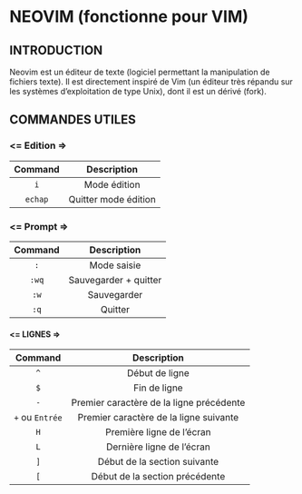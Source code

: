 # NEOVIM (fonctionne pour VIM)
## INTRODUCTION
Neovim est un éditeur de texte (logiciel permettant la manipulation de fichiers texte).  Il est directement inspiré de Vim (un éditeur très répandu sur les systèmes d’exploitation de type Unix), dont il est un dérivé (fork).
## COMMANDES UTILES
### <= Edition =>
| Command          | Description          |
| :--------------: | :------------------: |
|`i`|Mode édition|
|`echap`|Quitter mode édition|
### <= Prompt =>
| Command          | Description          |
| :--------------: | :------------------: |
|`:`|Mode saisie|
|`:wq`|Sauvegarder + quitter|
|`:w`|Sauvegarder|
|`:q`|Quitter|
#### <= LIGNES =>
| Command          | Description          |
| :--------------: | :------------------: |
|`^`|Début de ligne|
|`$`|Fin de ligne|
|`-`|Premier caractère de la ligne précédente|
|`+` ou `Entrée`|Premier caractère de la ligne suivante|
|`H`|Première ligne de l’écran|
|`L`|Dernière ligne de l’écran|
|`]`|Début de la section suivante|
|`[`|Début de la section précédente|
